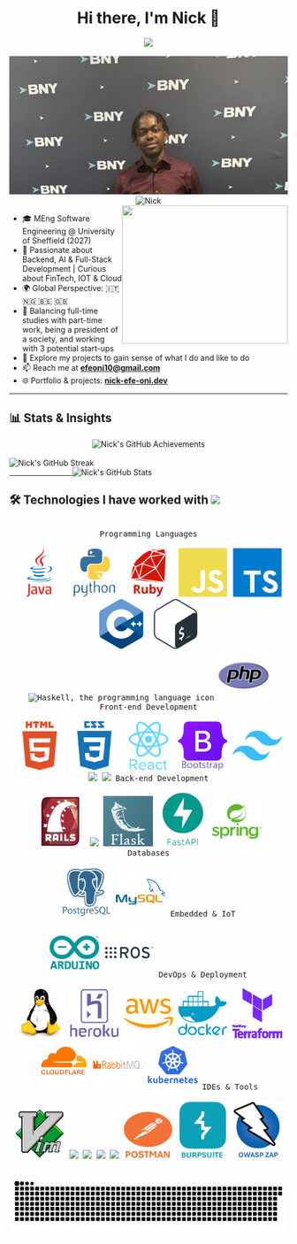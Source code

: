 <h1 align="center">Hi there, I'm Nick 👋</h1>

<p align='center'>
  <img src="https://readme-typing-svg.herokuapp.com?color=%2336BCF7&size=25&center=true&vCenter=true&width=783&height=75&lines=I'm+Nick+Efe+Oni,+a+Software+Engineering+Student++++;A+Full+Stack+Developer+and+an+Automation+Enthusiast;">
</p>
<div align='center'>
    <img src="https://github.com/VictoriousWealth/VictoriousWealth/blob/main/profile_picture.jpeg" /> 
    <img src="https://komarev.com/ghpvc/?username=VictoriousWealth&label=PROFILE%20VIEWS&color=blue&style=flat?" alt="Nick" height=25px width=190px />  
</div>

<img align="right" src="https://media.giphy.com/media/QvpqTCiEcwtvx6wwJK/giphy.gif" width="300" height="250" frameBorder="0" class="giphy-embed" allowFullScreen />


<ul>
  <li>🎓 MEng Software Engineering @ University of Sheffield (2027)</li>
  <li>🔭 Passionate about Backend, AI & Full-Stack Development | Curious about FinTech, IOT & Cloud</li>
  <li>🌍 Global Perspective: 🇮🇹 🇳🇬 🇧🇪 🇬🇧</li>
  <li>💼 Balancing full-time studies with part-time work, being a president of a society, and working with 3 potential start-ups</li>
  <li>🚀 Explore my projects to gain sense of what I do and like to do</li>
  <li>📫 Reach me at <a href="mailto:efeoni10@gmail.com"><b>efeoni10@gmail.com</b></a></li>
  <li>🌐 Portfolio & projects: <a href="https://nick-efe-oni.dev" target="_blank"><b>nick-efe-oni.dev</b></a></li>
</ul>

---

## 📊 Stats & Insights


<div align="center">
  <img src="https://github-profile-summary-cards.vercel.app/api/cards/profile-details?username=VictoriousWealth&theme=tokyonight" alt="Nick's GitHub Achievements" />
</div>

<br>

<div>
  <img src="https://github-readme-streak-stats.herokuapp.com/?user=VictoriousWealth&theme=tokyonight" alt="Nick's GitHub Streak" width="420em" />
  <img align="right" src="https://github-readme-stats.vercel.app/api?username=VictoriousWealth&show_icons=true&theme=tokyonight" alt="Nick's GitHub Stats" width="390em" />
</div>

---

## 🛠️ Technologies I have worked with <img src="https://media2.giphy.com/media/QssGEmpkyEOhBCb7e1/giphy.gif?cid=ecf05e47a0n3gi1bfqntqmob8g9aid1oyj2wr3ds3mg700bl&rid=giphy.gif" width=32px>

<p style="display: inline-block; text-align: center;">
  
  <kbd>
    <kbd>Programming Languages</kbd>
    <br><br>
    <img title='Java' alt='Java, the programming language icon' width="90px" src="https://github.com/devicons/devicon/blob/v2.16.0/icons/java/java-original-wordmark.svg" />
    <img title='Python' alt='Python, the programming language icon' width="90px" src="https://github.com/devicons/devicon/blob/v2.16.0/icons/python/python-original-wordmark.svg" />
    <img title='Ruby' alt='Ruby, the programming language icon' width="90px" src="https://github.com/devicons/devicon/blob/v2.16.0/icons/ruby/ruby-plain-wordmark.svg" />
    <img title='JavaScript' alt='JavaScript, the programming language icon' width="90px" src="https://github.com/devicons/devicon/blob/v2.16.0/icons/javascript/javascript-plain.svg" />
    <img title='TypeScript' alt='TypeScript, the programming language icon' width="90px" src="https://github.com/devicons/devicon/blob/v2.16.0/icons/typescript/typescript-original.svg" />
    <img title='C++' alt='C++, the programming language icon' width="90px" src="https://github.com/devicons/devicon/blob/v2.16.0/icons/cplusplus/cplusplus-original.svg" />
    <img title='Bash' alt='Bash, the programming language icon' width="90px" src="https://github.com/devicons/devicon/blob/v2.16.0/icons/bash/bash-original.svg" />
    <img title='Haskell' alt='Haskell, the programming language icon' width="90px" src="https://cdn.jsdelivr.net/gh/devicons/devicon/icons/haskell/haskell-original.svg" />
    <img title='PHP' alt='PHP, the programming language icon' width="90px" src="https://github.com/devicons/devicon/blob/v2.16.0/icons/php/php-original.svg" />
  </kbd>
  
  <br>

  <kbd>
    <kbd>Front-end Development</kbd>
    <br><br>
    <img width="90px" src="https://github.com/devicons/devicon/blob/v2.16.0/icons/html5/html5-plain-wordmark.svg" />
    <img width="90px" src="https://github.com/devicons/devicon/blob/v2.16.0/icons/css3/css3-plain-wordmark.svg" />
    <img width="90px" src="https://github.com/devicons/devicon/blob/v2.16.0/icons/react/react-original-wordmark.svg" />
    <img width="90px" src="https://github.com/devicons/devicon/blob/v2.16.0/icons/bootstrap/bootstrap-original-wordmark.svg" />
    <img width="90px" src="https://github.com/devicons/devicon/blob/v2.16.0/icons/tailwindcss/tailwindcss-original.svg" />
    <img width="90px" src="https://cdn.jsdelivr.net/gh/devicons/devicon/icons/sass/sass-original.svg" />
    <img width="90px" src="https://cdn.jsdelivr.net/gh/devicons/devicon/icons/nextjs/nextjs-original.svg" />
  </kbd>

  <kbd>
    <kbd>Back-end Development</kbd>
    <br><br>
    <img width="90px" src="https://github.com/devicons/devicon/blob/v2.16.0/icons/rails/rails-original-wordmark.svg" />
    <img width="90px" src="https://miro.medium.com/v2/resize:fit:600/format:webp/1*NIAh2_nKxPwK3gq2Jgrcfw.png" />
    <img width="90px" src="https://github.com/VictoriousWealth/VictoriousWealth/blob/main/flask-icon-greenish" />
    <img width="90px" src="https://github.com/VictoriousWealth/VictoriousWealth/blob/main/fast-api-icon" />
    <img width="90px" src="https://github.com/devicons/devicon/blob/v2.16.0/icons/spring/spring-original-wordmark.svg" />
  </kbd>

  <br>

  <kbd>
    <kbd>Databases</kbd>
    <br><br>
    <img width="90px" src="https://github.com/devicons/devicon/blob/v2.16.0/icons/postgresql/postgresql-plain-wordmark.svg" />
    <img width="90px" src="https://github.com/devicons/devicon/blob/v2.16.0/icons/mysql/mysql-original-wordmark.svg" />
  </kbd>

  <kbd>
    <kbd>Embedded & IoT</kbd>
    <br><br>
    <img width="90px" src="https://github.com/devicons/devicon/blob/v2.16.0/icons/arduino/arduino-original-wordmark.svg" />
    <img width="90px" src="https://github.com/devicons/devicon/blob/v2.16.0/icons/ros/ros-original-wordmark.svg" />
  </kbd>

  <kbd>
    <kbd>DevOps & Deployment</kbd>
    <br><br>
    <img width="90px" src="https://github.com/devicons/devicon/blob/v2.16.0/icons/linux/linux-original.svg" />
    <img width="90px" src="https://github.com/devicons/devicon/blob/v2.16.0/icons/heroku/heroku-original-wordmark.svg" />
    <img width="90px" src="https://github.com/devicons/devicon/blob/v2.16.0/icons/amazonwebservices/amazonwebservices-plain-wordmark.svg" />
    <img width="90px" src="https://github.com/devicons/devicon/blob/v2.16.0/icons/docker/docker-plain-wordmark.svg" />
    <img width="90px" src="https://github.com/VictoriousWealth/VictoriousWealth/blob/main/terraform-icon-purple" /> 
    <img width="90px" src="https://github.com/VictoriousWealth/VictoriousWealth/blob/main/cloudflare-icon.png" /> 
    <img width="90px" src="https://github.com/devicons/devicon/blob/v2.16.0/icons/rabbitmq/rabbitmq-original-wordmark.svg" /> 
    <img width="90px" src="https://github.com/devicons/devicon/blob/v2.16.0/icons/kubernetes/kubernetes-plain-wordmark.svg" /> 
  </kbd>
  
  

  <kbd>
    <kbd>IDEs & Tools</kbd>
    <br><br>
    <img width="90px" src="https://github.com/devicons/devicon/blob/v2.16.0/icons/vim/vim-original.svg" />
    <img width="90px" src="https://cdn.jsdelivr.net/gh/devicons/devicon/icons/vscode/vscode-original.svg" />
    <img width="90px" src="https://cdn.jsdelivr.net/gh/devicons/devicon/icons/intellij/intellij-original.svg" />
    <img width="90px" src="https://cdn.jsdelivr.net/gh/devicons/devicon/icons/pycharm/pycharm-original.svg" />
    <img width="90px" src="https://cdn.jsdelivr.net/gh/devicons/devicon/icons/eclipse/eclipse-original.svg" />
    <img width="90px" src="https://github.com/VictoriousWealth/VictoriousWealth/blob/main/postman-icon.png" />
    <img width="90px" src="https://github.com/VictoriousWealth/VictoriousWealth/blob/main/burpsuite-icon.png" />
    <img width="90px" src="https://github.com/VictoriousWealth/VictoriousWealth/blob/main/owasp-zap-icon.png" />
  </kbd>

</p>


![snake gif](https://github.com/TekyaygilFethi/TekyaygilFethi/blob/output/github-contribution-grid-snake.svg)










